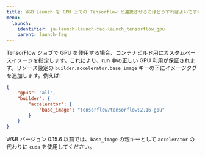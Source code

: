 ```yaml
---
title: W&B Launch を GPU 上での Tensorflow と連携させるにはどうすればよいですか？
menu:
  launch:
    identifier: ja-launch-launch-faq-launch_tensorflow_gpu
    parent: launch-faq
---
```


TensorFlow ジョブで GPU を使用する場合、コンテナビルド用にカスタムベースイメージを指定します。これにより、run 中の正しい GPU 利用が保証されます。リソース設定の `builder.accelerator.base_image` キーの下にイメージタグを追加します。例えば:

```json
{
    "gpus": "all",
    "builder": {
        "accelerator": {
            "base_image": "tensorflow/tensorflow:2.16-gpu"
        }
    }
}
```

W&B バージョン 0.15.6 以前では、`base_image` の親キーとして `accelerator` の代わりに `cuda` を使用してください。